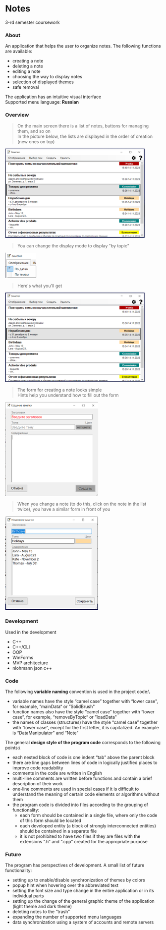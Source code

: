 # Notes
3-rd semester coursework

### About

An application that helps the user to organize notes. The following functions are available:
- creating a note
- deleting a note
- editing a note
- choosing the way to display notes
- selection of displayed themes
- safe removal

The application has an intuitive visual interface\
Supported menu language: **Russian**

### Overview

> On the main screen there is a list of notes, buttons for managing them, and so on\
> In the picture below, the lists are displayed in the order of creation (new ones on top)

<img src="https://github.com/mkKurish/Notes/blob/main/demonstration/sh1.png" alt="drawing" width="450"/>

> You can change the display mode to display "by topic"

<img src="https://github.com/mkKurish/Notes/blob/main/demonstration/sh2.png" alt="drawing" width="100"/>

> Here's what you'll get

<img src="https://github.com/mkKurish/Notes/blob/main/demonstration/sh3.png" alt="drawing" width="450"/>

> The form for creating a note looks simple\
> Hints help you understand how to fill out the form

<img src="https://github.com/mkKurish/Notes/blob/main/demonstration/sh4.png" alt="drawing" width="300"/>

> When you change a note (to do this, click on the note in the list twice), you have a similar form in front of you

<img src="https://github.com/mkKurish/Notes/blob/main/demonstration/sh5.png" alt="drawing" width="300"/>

### Development

Used in the development
- C++
- C++/CLI
- OOP
- WinForms
- MVP architecture
- nlohmann json c++

### Code

The following **variable naming** convention is used in the project code:\
- variable names have the style “camel case” together with “lower case", for example, “mainData“ or ”SolidBrush"
- function names also have the style “camel case” together with “lower case”, for example, “removeByTopic“ or ”loadData"
- the names of classes (structures) have the style “camel case” together with “lower case”, except for the first letter, it is capitalized. An example is “DataManipulator" and “Note"

The general **design style of the program code** corresponds to the following points:\
- each nested block of code is one indent “tab" above the parent block
- there are line gaps between lines of code in logically justified places to improve code readability
- comments in the code are written in English
- multi-line comments are written before functions and contain a brief description of their work
- one-line comments are used in special cases if it is difficult to understand the meaning of certain code elements or algorithms without them
- the program code is divided into files according to the grouping of functionality:
  * each form should be contained in a single file, where only the code of this form should be located
  * each developed entity (a block of strongly interconnected entities) should be contained in a separate file
  * it is not prohibited to have two files if they are files with the extensions “.h” and “.cpp” created for the appropriate purpose

### Future

The program has perspectives of development. A small list of future functionality:
- setting up to enable/disable synchronization of themes by colors
- popup hint when hovering over the abbreviated text
- setting the font size and type change in the entire application or in its individual parts
- setting up the change of the general graphic theme of the application (light theme and dark theme)
- deleting notes to the “trash”
- expanding the number of supported menu languages
- data synchronization using a system of accounts and remote servers
